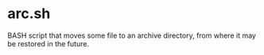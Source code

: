 # arc.sh
BASH script that moves some file to an archive directory, from where it may be restored in the future.
